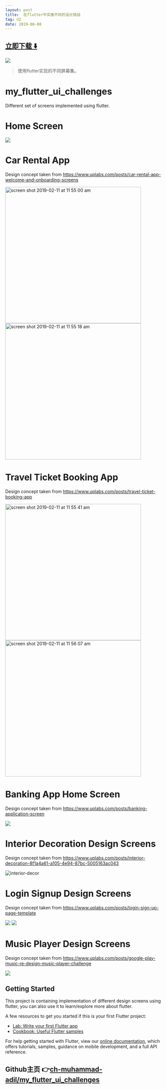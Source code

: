 ```yaml
---
layout: post
title:  在flutter中实施不同的设计挑战
tag: UI
date: 2019-06-08
---
```


 


## [立即下载 ️⬇️ ](https://codeload.github.com/ch-muhammad-adil/my_flutter_ui_challenges/zip/master) 
<p-5> 

 
![](https://flutterawesome.com/content/images/2019/03/my_flutter_ui_challenges.jpg)
 
>
> 使用flutter实现的不同屏幕集。
>

 
# my_flutter_ui_challenges

Different set of screens implemented using flutter. 

# Home Screen

![](https://raw.githubusercontent.com/ch-muhammad-adil/my_flutter_ui_challenges/master//screenshots/screenshot_home.png)

# Car Rental App 
Design concept taken from https://www.uplabs.com/posts/car-rental-app-welcome-and-onboarding-screens 

<img width="430" alt="screen shot 2019-02-11 at 11 55 00 am" src="https://user-images.githubusercontent.com/29778659/52549213-e099f600-2df3-11e9-84f8-512a87139c66.png"/>

<img width="430" alt="screen shot 2019-02-11 at 11 55 18 am" src="https://user-images.githubusercontent.com/29778659/52549222-eabbf480-2df3-11e9-81d5-e9758427ddae.png"/>

# Travel Ticket Booking App
Design concept taken from https://www.uplabs.com/posts/travel-ticket-booking-app

<img width="430" alt="screen shot 2019-02-11 at 11 55 41 am" src="https://user-images.githubusercontent.com/29778659/52549234-fa3b3d80-2df3-11e9-8493-436376dd4299.png"/>

<img width="430" alt="screen shot 2019-02-11 at 11 56 07 am" src="https://user-images.githubusercontent.com/29778659/52549251-0921f000-2df4-11e9-84f3-76f4e22ac5b1.png"/>

# Banking App Home Screen
Design concept taken from https://www.uplabs.com/posts/banking-application-screen

![](https://raw.githubusercontent.com/ch-muhammad-adil/my_flutter_ui_challenges/master//screenshots/screenshot_banking.png)

# Interior Decoration Design Screens
Design concept taken from https://www.uplabs.com/posts/interior-decoration-8f1a4a61-a105-4e94-87bc-5005163ac043

![interior-decor](https://user-images.githubusercontent.com/29778659/54197515-f8919200-44e5-11e9-8b97-2f809ca50547.gif)

# Login Signup Design Screens
Design concept taken from https://www.uplabs.com/posts/login-sign-up-page-template

![](https://raw.githubusercontent.com/ch-muhammad-adil/my_flutter_ui_challenges/master//screenshots/screenshot_login.png)
![](https://raw.githubusercontent.com/ch-muhammad-adil/my_flutter_ui_challenges/master//screenshots/screenshot_signup.png)

# Music Player Design Screens
Design concept taken from https://www.uplabs.com/posts/google-play-music-re-design-music-player-challenge

![](https://raw.githubusercontent.com/ch-muhammad-adil/my_flutter_ui_challenges/master//screenshots/music_player_gif.gif)

## Getting Started

This project is containing implementation of different design screens using flutter, you can also use it to learn/explore more about flutter.

A few resources to get you started if this is your first Flutter project:

- [Lab: Write your first Flutter app](https://flutter.io/docs/get-started/codelab)
- [Cookbook: Useful Flutter samples](https://flutter.io/docs/cookbook)

For help getting started with Flutter, view our 
[online documentation](https://flutter.io/docs), which offers tutorials, 
samples, guidance on mobile development, and a full API reference.

## Github主页 👉[ch-muhammad-adil/my_flutter_ui_challenges](http://github.com/ch-muhammad-adil/my_flutter_ui_challenges)